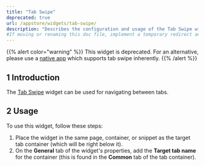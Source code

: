```yaml
---
title: "Tab Swipe"
deprecated: true
url: /appstore/widgets/tab-swipe/
description: "Describes the configuration and usage of the Tab Swipe widget, which is available in the Mendix Marketplace."
#If moving or renaming this doc file, implement a temporary redirect and let the respective team know they should update the URL in the product. See Mapping to Products for more details.
---
```


{{% alert color="warning" %}}
This widget is deprecated. For an alternative, please use a [native app](/refguide/mobile/introduction-to-mobile-technologies/native-mobile/) which supports tab swipe inherently.
{{% /alert %}}

## 1 Introduction

The [Tab Swipe](https://marketplace.mendix.com/link/component/78620/) widget can be used for navigating between tabs.

## 2 Usage

To use this widget, follow these steps:

1. Place the widget in the same page, container, or snippet as the target tab container (which will be right below it).
2. On the **General** tab of the widget's properties, add the **Target tab name** for the container (this is found in the **Common** tab of the tab container).
